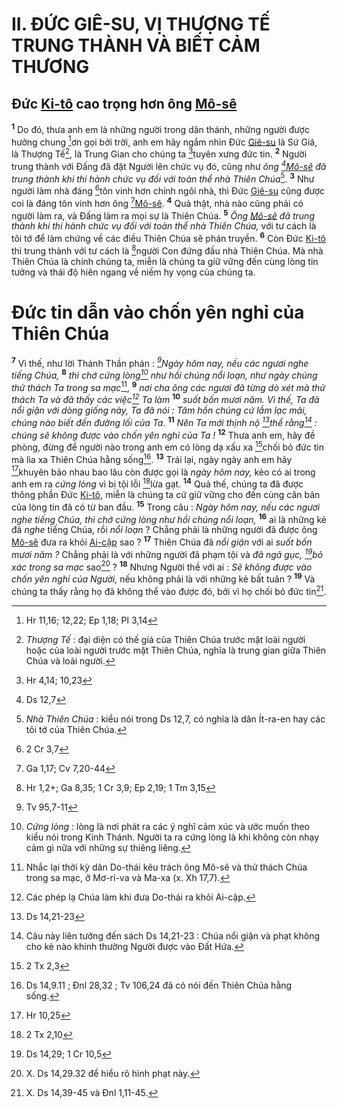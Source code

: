 # II. ĐỨC GIÊ-SU, VỊ THƯỢNG TẾ TRUNG THÀNH VÀ BIẾT CẢM THƯƠNG

## Đức [Ki-tô]() cao trọng hơn ông [Mô-sê]()
<sup><b>1</b></sup> Do đó, thưa anh em là những người trong dân thánh, những người được hưởng chung [^1*]ơn gọi bởi trời, anh em hãy ngắm nhìn Đức [Giê-su]() là Sứ Giả, là Thượng Tế[^1], là Trung Gian cho chúng ta [^2*]tuyên xưng đức tin. <sup><b>2</b></sup> Người trung thành với Đấng đã đặt Người lên chức vụ đó, cũng như *ông [^3*][Mô-sê]() đã trung thành khi thi hành chức vụ đối với toàn thể nhà Thiên Chúa*[^2]. <sup><b>3</b></sup> Như người làm nhà đáng [^4*]tôn vinh hơn chính ngôi nhà, thì Đức [Giê-su]() cũng được coi là đáng tôn vinh hơn ông [^5*][Mô-sê](). <sup><b>4</b></sup> Quả thật, nhà nào cũng phải có người làm ra, và Đấng làm ra mọi sự là Thiên Chúa. <sup><b>5</b></sup> *Ông [Mô-sê]() đã trung thành khi thi hành chức vụ đối với toàn thể nhà Thiên Chúa,* với tư cách là tôi tớ để làm chứng về các điều Thiên Chúa sẽ phán truyền. <sup><b>6</b></sup> Còn Đức [Ki-tô]() thì trung thành với tư cách là [^6*]người Con đứng đầu nhà Thiên Chúa. Mà nhà Thiên Chúa là chính chúng ta, miễn là chúng ta giữ vững đến cùng lòng tin tưởng và thái độ hiên ngang về niềm hy vọng của chúng ta.


# Đức tin dẫn vào chốn yên nghỉ của Thiên Chúa
<sup><b>7</b></sup> Vì thế, như lời Thánh Thần phán : *[^7*]Ngày hôm nay, nếu các ngươi nghe tiếng Chúa,* <sup><b>8</b></sup> *thì chớ cứng lòng[^3] như hồi chúng nổi loạn, như ngày chúng thử thách Ta trong sa mạc*[^4], <sup><b>9</b></sup> *nơi cha ông các ngươi đã từng dò xét mà thử thách Ta và đã thấy các việc[^5] Ta làm* <sup><b>10</b></sup> *suốt bốn mươi năm. Vì thế, Ta đã nổi giận với dòng giống này, Ta đã nói : Tâm hồn chúng cứ lầm lạc mãi, chúng nào biết đến đường lối của Ta.* <sup><b>11</b></sup> *Nên Ta mới thịnh nộ [^8*]thề rằng[^6] : chúng sẽ không được vào chốn yên nghỉ của Ta !* <sup><b>12</b></sup> Thưa anh em, hãy đề phòng, đừng để người nào trong anh em có lòng dạ xấu xa [^9*]chối bỏ đức tin mà lìa xa Thiên Chúa hằng sống[^7]. <sup><b>13</b></sup> Trái lại, ngày ngày anh em hãy [^10*]khuyên bảo nhau bao lâu còn được gọi là *ngày hôm nay,* kẻo có ai trong anh em ra *cứng lòng* vì bị tội lỗi [^11*]lừa gạt. <sup><b>14</b></sup> Quả thế, chúng ta đã được thông phần Đức [Ki-tô](), miễn là chúng ta cứ giữ vững cho đến cùng căn bản của lòng tin đã có từ ban đầu. <sup><b>15</b></sup> Trong câu : *Ngày hôm nay, nếu các ngươi nghe tiếng Chúa, thì chớ cứng lòng như hồi chúng nổi loạn,* <sup><b>16</b></sup> ai là những kẻ đã *nghe* tiếng Chúa, rồi *nổi loạn* ? Chẳng phải là những người đã được ông [Mô-sê]() đưa ra khỏi [Ai-cập]() sao ? <sup><b>17</b></sup> Thiên Chúa đã *nổi giận* với ai *suốt bốn mươi năm ?* Chẳng phải là với những người đã phạm tội và *đã ngã gục, [^12*]bỏ xác trong sa mạc* sao[^8] ? <sup><b>18</b></sup> Nhưng Người thề với ai : *Sẽ không được vào chốn yên nghỉ của Người,* nếu không phải là với những kẻ bất tuân ? <sup><b>19</b></sup> Và chúng ta thấy rằng họ đã không thể vào được đó, bởi vì họ chối bỏ đức tin[^9].

[^1]: *Thượng Tế* : đại diện có thế giá của Thiên Chúa trước mặt loài người hoặc của loài người trước mặt Thiên Chúa, nghĩa là trung gian giữa Thiên Chúa và loài người.
[^2]: *Nhà Thiên Chúa* : kiểu nói trong Ds 12,7, có nghĩa là dân Ít-ra-en hay các tôi tớ của Thiên Chúa.
[^3]: *Cứng lòng* : lòng là nơi phát ra các ý nghĩ cảm xúc và ước muốn theo kiểu nói trong Kinh Thánh. Người ta ra cứng lòng là khi không còn nhạy cảm gì nữa với những sự thiêng liêng.
[^4]: Nhắc lại thời kỳ dân Do-thái kêu trách ông Mô-sê và thử thách Chúa trong sa mạc, ở Mơ-ri-va và Ma-xa (x. Xh 17,7).
[^5]: Các phép lạ Chúa làm khi đưa Do-thái ra khỏi Ai-cập.
[^6]: Câu này liên tưởng đến sách Ds 14,21-23 : Chúa nổi giận và phạt không cho kẻ nào khinh thường Người được vào Đất Hứa.
[^7]: Ds 14,9.11 ; Đnl 28,32 ; Tv 106,24 đã có nói đến Thiên Chúa hằng sống.
[^8]: X. Ds 14,29.32 để hiểu rõ hình phạt này.
[^9]: X. Ds 14,39-45 và Đnl 1,11-45.
[^1*]: Hr 11,16; 12,22; Ep 1,18; Pl 3,14
[^2*]: Hr 4,14; 10,23
[^3*]: Ds 12,7
[^4*]: 2 Cr 3,7
[^5*]: Ga 1,17; Cv 7,20-44
[^6*]: Hr 1,2+; Ga 8,35; 1 Cr 3,9; Ep 2,19; 1 Tm 3,15
[^7*]: Tv 95,7-11
[^8*]: Ds 14,21-23
[^9*]: 2 Tx 2,3
[^10*]: Hr 10,25
[^11*]: 2 Tx 2,10
[^12*]: Ds 14,29; 1 Cr 10,5